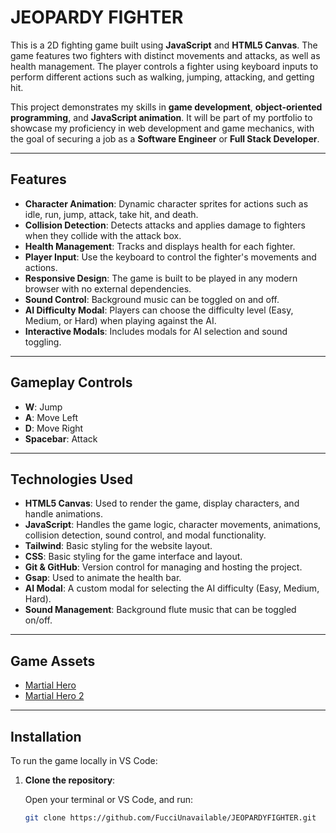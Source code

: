 # JEOPARDY FIGHTER


This is a 2D fighting game built using **JavaScript** and **HTML5 Canvas**. The game features two fighters with distinct movements and attacks, as well as health management. The player controls a fighter using keyboard inputs to perform different actions such as walking, jumping, attacking, and getting hit.

This project demonstrates my skills in **game development**, **object-oriented programming**, and **JavaScript animation**. It will be part of my portfolio to showcase my proficiency in web development and game mechanics, with the goal of securing a job as a **Software Engineer** or **Full Stack Developer**.

---

## Features

- **Character Animation**: Dynamic character sprites for actions such as idle, run, jump, attack, take hit, and death.
- **Collision Detection**: Detects attacks and applies damage to fighters when they collide with the attack box.
- **Health Management**: Tracks and displays health for each fighter.
- **Player Input**: Use the keyboard to control the fighter's movements and actions.
- **Responsive Design**: The game is built to be played in any modern browser with no external dependencies.
- **Sound Control**: Background music can be toggled on and off.
- **AI Difficulty Modal**: Players can choose the difficulty level (Easy, Medium, or Hard) when playing against the AI.
- **Interactive Modals**: Includes modals for AI selection and sound toggling.

---

## Gameplay Controls

- **W**: Jump
- **A**: Move Left
- **D**: Move Right
- **Spacebar**: Attack

---

## Technologies Used

- **HTML5 Canvas**: Used to render the game, display characters, and handle animations.
- **JavaScript**: Handles the game logic, character movements, animations, collision detection, sound control, and modal functionality.
- **Tailwind**: Basic styling for the website layout.
- **CSS**: Basic styling for the game interface and layout.
- **Git & GitHub**: Version control for managing and hosting the project.
- **Gsap**: Used to animate the health bar.
- **AI Modal**: A custom modal for selecting the AI difficulty (Easy, Medium, Hard).
- **Sound Management**: Background flute music that can be toggled on/off.

---

## Game Assets

- [Martial Hero](https://luizmelo.itch.io/martial-hero)
- [Martial Hero 2](https://luizmelo.itch.io/martial-hero-2)

---

## Installation

To run the game locally in VS Code:

1. **Clone the repository**:

   Open your terminal or VS Code, and run:

   ```bash
   git clone https://github.com/FucciUnavailable/JEOPARDYFIGHTER.git
